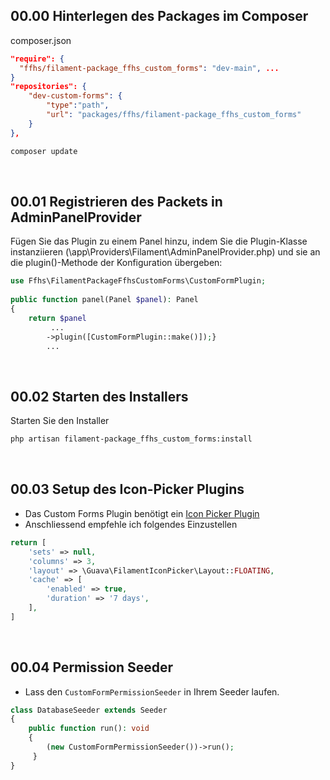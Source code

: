 ## 00.00 Hinterlegen des Packages im Composer
composer.json
```json
"require": {
  "ffhs/filament-package_ffhs_custom_forms": "dev-main", ...
}
"repositories": {
    "dev-custom-forms": {
        "type":"path",
        "url": "packages/ffhs/filament-package_ffhs_custom_forms"
    }
},
```

```bash
composer update
``` 
<br>

## 00.01 Registrieren des Packets in AdminPanelProvider  
Fügen Sie das Plugin zu einem Panel hinzu, indem Sie die Plugin-Klasse instanziieren (\app\Providers\Filament\AdminPanelProvider.php) und sie an die plugin()-Methode der Konfiguration übergeben:  
```php  
use Ffhs\FilamentPackageFfhsCustomForms\CustomFormPlugin;  
  
public function panel(Panel $panel): Panel  
{  
    return $panel
	     ... 
	    ->plugin([CustomFormPlugin::make()]);}        
	    ...          
```  
  <br>
  
## 00.02 Starten des Installers  
Starten Sie den Installer  
```bash  
php artisan filament-package_ffhs_custom_forms:install
```
<br>


## 00.03 Setup des Icon-Picker Plugins
- Das Custom Forms Plugin benötigt ein [Icon Picker Plugin](https://v2.filamentphp.com/plugins/icon-picker)
- Anschliessend empfehle ich folgendes Einzustellen
```php
return [  
	'sets' => null,  
	'columns' => 3,  
	'layout' => \Guava\FilamentIconPicker\Layout::FLOATING,  
	'cache' => [  
	    'enabled' => true,  
	    'duration' => '7 days',  
	],
]
``` 
<br>

## 00.04 Permission Seeder
- Lass den `CustomFormPermissionSeeder` in Ihrem Seeder laufen.
```php
class DatabaseSeeder extends Seeder  
{  
    public function run(): void  
    {    
		(new CustomFormPermissionSeeder())->run();
     }
}
```
<br>

